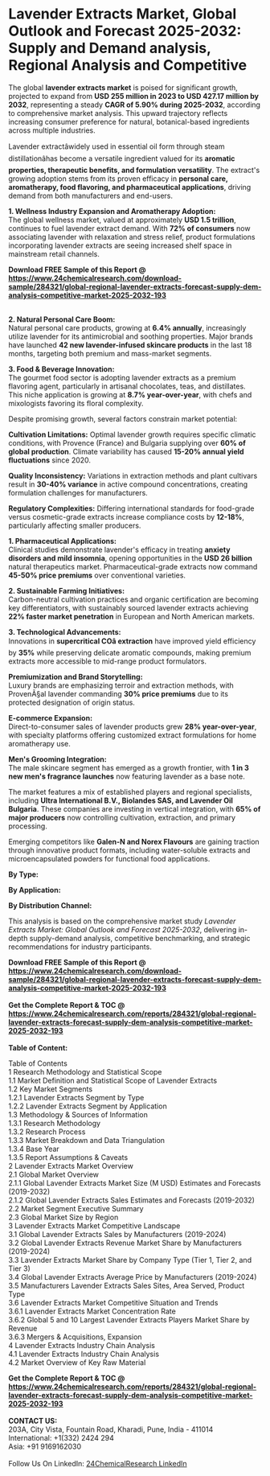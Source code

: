 <h1>Lavender Extracts Market, Global Outlook and Forecast 2025-2032: Supply and Demand analysis, Regional Analysis and Competitive</h1><p>The global <strong>lavender extracts market</strong> is poised for significant growth, projected to expand from <strong>USD 255 million in 2023 to USD 427.17 million by 2032</strong>, representing a steady <strong>CAGR of 5.90% during 2025-2032</strong>, according to comprehensive market analysis. This upward trajectory reflects increasing consumer preference for natural, botanical-based ingredients across multiple industries.</p><p>Lavender extractâwidely used in essential oil form through steam distillationâhas become a versatile ingredient valued for its <strong>aromatic properties, therapeutic benefits, and formulation versatility</strong>. The extract's growing adoption stems from its proven efficacy in <strong>personal care, aromatherapy, food flavoring, and pharmaceutical applications</strong>, driving demand from both manufacturers and end-users.</p><p><strong>1. Wellness Industry Expansion and Aromatherapy Adoption:</strong><br>
The global wellness market, valued at approximately <strong>USD 1.5 trillion</strong>, continues to fuel lavender extract demand. With <strong>72% of consumers</strong> now associating lavender with relaxation and stress relief, product formulations incorporating lavender extracts are seeing increased shelf space in mainstream retail channels.</p><div><b>Download FREE Sample of this Report @ 
            <a href="https://www.24chemicalresearch.com/download-sample/284321/global-regional-lavender-extracts-forecast-supply-dem-analysis-competitive-market-2025-2032-193">
            https://www.24chemicalresearch.com/download-sample/284321/global-regional-lavender-extracts-forecast-supply-dem-analysis-competitive-market-2025-2032-193</a></b></div><br><p><strong>2. Natural Personal Care Boom:</strong><br>
Natural personal care products, growing at <strong>6.4% annually</strong>, increasingly utilize lavender for its antimicrobial and soothing properties. Major brands have launched <strong>42 new lavender-infused skincare products</strong> in the last 18 months, targeting both premium and mass-market segments.</p><p><strong>3. Food &amp; Beverage Innovation:</strong><br>
The gourmet food sector is adopting lavender extracts as a premium flavoring agent, particularly in artisanal chocolates, teas, and distillates. This niche application is growing at <strong>8.7% year-over-year</strong>, with chefs and mixologists favoring its floral complexity.</p><p>Despite promising growth, several factors constrain market potential:</p><p><strong>Cultivation Limitations:</strong> Optimal lavender growth requires specific climatic conditions, with Provence (France) and Bulgaria supplying over <strong>60% of global production</strong>. Climate variability has caused <strong>15-20% annual yield fluctuations</strong> since 2020.</p><p><strong>Quality Inconsistency:</strong> Variations in extraction methods and plant cultivars result in <strong>30-40% variance</strong> in active compound concentrations, creating formulation challenges for manufacturers.</p><p><strong>Regulatory Complexities:</strong> Differing international standards for food-grade versus cosmetic-grade extracts increase compliance costs by <strong>12-18%</strong>, particularly affecting smaller producers.</p><p><strong>1. Pharmaceutical Applications:</strong><br>
Clinical studies demonstrate lavender's efficacy in treating <strong>anxiety disorders and mild insomnia</strong>, opening opportunities in the <strong>USD 26 billion</strong> natural therapeutics market. Pharmaceutical-grade extracts now command <strong>45-50% price premiums</strong> over conventional varieties.</p><p><strong>2. Sustainable Farming Initiatives:</strong><br>
Carbon-neutral cultivation practices and organic certification are becoming key differentiators, with sustainably sourced lavender extracts achieving <strong>22% faster market penetration</strong> in European and North American markets.</p><p><strong>3. Technological Advancements:</strong><br>
Innovations in <strong>supercritical COâ extraction</strong> have improved yield efficiency by <strong>35%</strong> while preserving delicate aromatic compounds, making premium extracts more accessible to mid-range product formulators.</p><p><strong>Premiumization and Brand Storytelling:</strong><br>
	Luxury brands are emphasizing terroir and extraction methods, with ProvenÃ§al lavender commanding <strong>30% price premiums</strong> due to its protected designation of origin status.</p><p><strong>E-commerce Expansion:</strong><br>
	Direct-to-consumer sales of lavender products grew <strong>28% year-over-year</strong>, with specialty platforms offering customized extract formulations for home aromatherapy use.</p><p><strong>Men's Grooming Integration:</strong><br>
	The male skincare segment has emerged as a growth frontier, with <strong>1 in 3 new men's fragrance launches</strong> now featuring lavender as a base note.</p><p>The market features a mix of established players and regional specialists, including <strong>Ultra International B.V., Biolandes SAS, and Lavender Oil Bulgaria</strong>. These companies are investing in vertical integration, with <strong>65% of major producers</strong> now controlling cultivation, extraction, and primary processing.</p><p>Emerging competitors like <strong>Galen-N and Norex Flavours</strong> are gaining traction through innovative product formats, including water-soluble extracts and microencapsulated powders for functional food applications.</p><p><strong>By Type:</strong></p><p><strong>By Application:</strong></p><p><strong>By Distribution Channel:</strong></p><p>This analysis is based on the comprehensive market study <em>Lavender Extracts Market: Global Outlook and Forecast 2025-2032</em>, delivering in-depth supply-demand analysis, competitive benchmarking, and strategic recommendations for industry participants.</p><div><b>Download FREE Sample of this Report @ 
            <a href="https://www.24chemicalresearch.com/download-sample/284321/global-regional-lavender-extracts-forecast-supply-dem-analysis-competitive-market-2025-2032-193">
            https://www.24chemicalresearch.com/download-sample/284321/global-regional-lavender-extracts-forecast-supply-dem-analysis-competitive-market-2025-2032-193</a></b></div><br><div><b>Get the Complete Report & TOC @ 
            <a href="https://www.24chemicalresearch.com/reports/284321/global-regional-lavender-extracts-forecast-supply-dem-analysis-competitive-market-2025-2032-193">
            https://www.24chemicalresearch.com/reports/284321/global-regional-lavender-extracts-forecast-supply-dem-analysis-competitive-market-2025-2032-193</a></b></div><br>
            <b>Table of Content:</b><p>Table of Contents<br />
1 Research Methodology and Statistical Scope<br />
1.1 Market Definition and Statistical Scope of Lavender Extracts<br />
1.2 Key Market Segments<br />
1.2.1 Lavender Extracts Segment by Type<br />
1.2.2 Lavender Extracts Segment by Application<br />
1.3 Methodology & Sources of Information<br />
1.3.1 Research Methodology<br />
1.3.2 Research Process<br />
1.3.3 Market Breakdown and Data Triangulation<br />
1.3.4 Base Year<br />
1.3.5 Report Assumptions & Caveats<br />
2 Lavender Extracts Market Overview<br />
2.1 Global Market Overview<br />
2.1.1 Global Lavender Extracts Market Size (M USD) Estimates and Forecasts (2019-2032)<br />
2.1.2 Global Lavender Extracts Sales Estimates and Forecasts (2019-2032)<br />
2.2 Market Segment Executive Summary<br />
2.3 Global Market Size by Region<br />
3 Lavender Extracts Market Competitive Landscape<br />
3.1 Global Lavender Extracts Sales by Manufacturers (2019-2024)<br />
3.2 Global Lavender Extracts Revenue Market Share by Manufacturers (2019-2024)<br />
3.3 Lavender Extracts Market Share by Company Type (Tier 1, Tier 2, and Tier 3)<br />
3.4 Global Lavender Extracts Average Price by Manufacturers (2019-2024)<br />
3.5 Manufacturers Lavender Extracts Sales Sites, Area Served, Product Type<br />
3.6 Lavender Extracts Market Competitive Situation and Trends<br />
3.6.1 Lavender Extracts Market Concentration Rate<br />
3.6.2 Global 5 and 10 Largest Lavender Extracts Players Market Share by Revenue<br />
3.6.3 Mergers & Acquisitions, Expansion<br />
4 Lavender Extracts Industry Chain Analysis<br />
4.1 Lavender Extracts Industry Chain Analysis<br />
4.2 Market Overview of Key Raw Material</p><div><b>Get the Complete Report & TOC @ 
            <a href="https://www.24chemicalresearch.com/reports/284321/global-regional-lavender-extracts-forecast-supply-dem-analysis-competitive-market-2025-2032-193">
            https://www.24chemicalresearch.com/reports/284321/global-regional-lavender-extracts-forecast-supply-dem-analysis-competitive-market-2025-2032-193</a></b></div><br><b>CONTACT US:</b><br>
            203A, City Vista, Fountain Road, Kharadi, Pune, India - 411014<br>
            International: +1(332) 2424 294<br>
            Asia: +91 9169162030 <br><br>
            Follow Us On LinkedIn: <a href="https://www.linkedin.com/company/24chemicalresearch/">24ChemicalResearch LinkedIn</a>